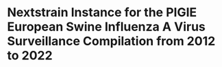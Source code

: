 # Nextstrain Instance for the PIGIE European Swine Influenza A Virus Surveillance Compilation from 2012 to 2022 


